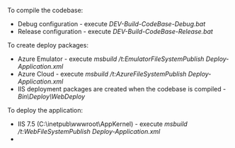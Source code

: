 To compile the codebase:

* Debug configuration - execute *DEV-Build-CodeBase-Debug.bat*
* Release configuration - execute *DEV-Build-CodeBase-Release.bat*

To create deploy packages:

* Azure Emulator - execute *msbuild /t:EmulatorFileSystemPublish Deploy-Application.xml*
* Azure Cloud - execute *msbuild /t:AzureFileSystemPublish Deploy-Application.xml*
* IIS deployment packages are created when the codebase is compiled - *Bin\Deploy\WebDeploy*

To deploy the application:

* IIS 7.5 (C:\inetpub\wwwroot\AppKernel) - execute *msbuild /t:WebFileSystemPublish Deploy-Application.xml*
* 